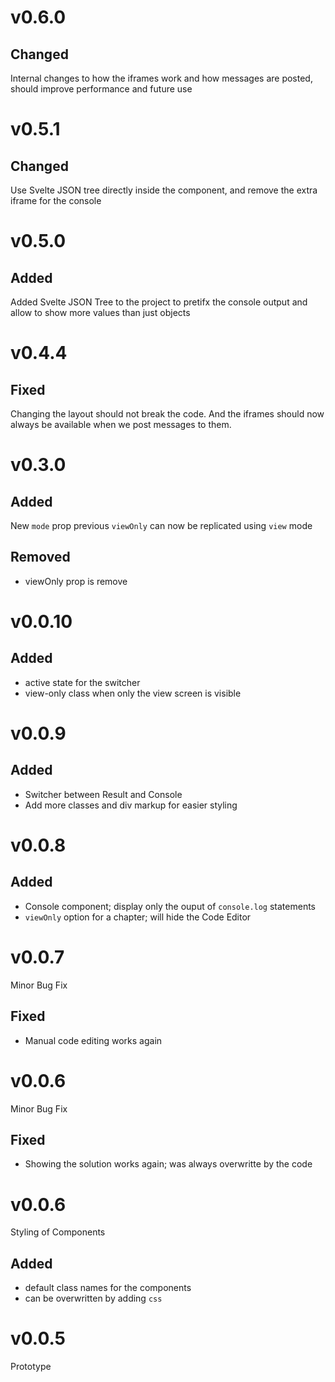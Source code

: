# v0.6.0
## Changed
Internal changes to how the iframes work and how messages are posted, should improve performance and future use

# v0.5.1
## Changed
Use Svelte JSON tree directly inside the component, and remove the extra iframe for the console

# v0.5.0
## Added
Added Svelte JSON Tree to the project to pretifx the console output and allow to show more values than just objects

# v0.4.4
## Fixed
Changing the layout should not break the code. And the iframes should now always be available when we post messages to them.

# v0.3.0
## Added
New `mode` prop
previous `viewOnly` can now be replicated using `view` mode

## Removed
- viewOnly prop is remove

# v0.0.10
## Added
- active state for the switcher
- view-only class when only the view screen is visible

# v0.0.9
## Added
- Switcher between Result and Console
- Add more classes and div markup for easier styling

# v0.0.8
## Added
- Console component; display only the ouput of `console.log` statements
- `viewOnly` option for a chapter; will hide the Code Editor

# v0.0.7
Minor Bug Fix

## Fixed
- Manual code editing works again

# v0.0.6
Minor Bug Fix

## Fixed
- Showing the solution works again; was always overwritte by the code

# v0.0.6
Styling of Components

## Added
- default class names for the components
- can be overwritten by adding `css`

# v0.0.5
Prototype
